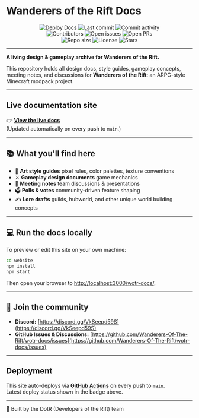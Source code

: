 
# Wanderers of the Rift Docs

<div align="center">

<a href="https://github.com/Wanderers-Of-The-Rift/wotr-docs/actions/workflows/docusaurus-deploy.yml">
  <img src="https://github.com/Wanderers-Of-The-Rift/wotr-docs/actions/workflows/docusaurus-deploy.yml/badge.svg" alt="Deploy Docs" />
</a>
<img src="https://img.shields.io/github/last-commit/Wanderers-Of-The-Rift/wotr-docs" alt="Last commit" />
<img src="https://img.shields.io/github/commit-activity/m/Wanderers-Of-The-Rift/wotr-docs" alt="Commit activity" />

<br/>

<img src="https://img.shields.io/github/contributors/Wanderers-Of-The-Rift/wotr-docs" alt="Contributors" />
<img src="https://img.shields.io/github/issues/Wanderers-Of-The-Rift/wotr-docs" alt="Open issues" />
<img src="https://img.shields.io/github/issues-pr/Wanderers-Of-The-Rift/wotr-docs" alt="Open PRs" />

<br/>

<img src="https://img.shields.io/github/repo-size/Wanderers-Of-The-Rift/wotr-docs" alt="Repo size" />
<img src="https://img.shields.io/github/license/Wanderers-Of-The-Rift/wotr-docs" alt="License" />
<img src="https://img.shields.io/github/stars/Wanderers-Of-The-Rift/wotr-docs?style=social" alt="Stars" />

</div>

---

**A living design & gameplay archive for Wanderers of the Rift.**

This repository holds all design docs, style guides, gameplay concepts, meeting notes, and discussions for **Wanderers of the Rift**: an ARPG-style Minecraft modpack project.

---

## Live documentation site

👉 **[View the live docs](https://wanderers-of-the-rift.github.io/wotr-docs/)**  
(Updated automatically on every push to `main`.)

---

## 📚 What you'll find here

- 🎨 **Art style guides** pixel rules, color palettes, texture conventions
- ⚔ **Gameplay design documents** game mechanics
- 📝 **Meeting notes** team discussions & presentations 
- 🗳 **Polls & votes** community-driven feature shaping
- ✍️ **Lore drafts** guilds, hubworld, and other unique world building concepts

---

## 💻 Run the docs locally

To preview or edit this site on your own machine:

```bash
cd website
npm install
npm start
```

Then open your browser to [http://localhost:3000/wotr-docs/](http://localhost:3000/wotr-docs/).

---

## 💬 Join the community

- **Discord:** [https://discord.gg/VkSeepd59S](https://discord.gg/VkSeepd59S)
- **GitHub Issues & Discussions:** [https://github.com/Wanderers-Of-The-Rift/wotr-docs/issues](https://github.com/Wanderers-Of-The-Rift/wotr-docs/issues)

---

## Deployment

This site auto-deploys via [**GitHub Actions**](https://github.com/Wanderers-Of-The-Rift/wotr-docs/actions/workflows/docusaurus-deploy.yml) on every push to `main`.  
Latest deploy status shown in the badge above.

---

🖤 Built by the DotR (Developers of the Rift) team
